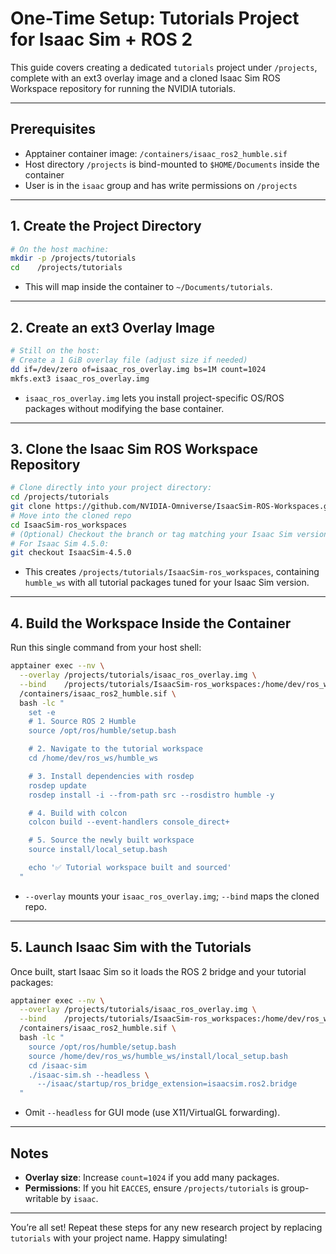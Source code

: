 # One-Time Setup: Tutorials Project for Isaac Sim + ROS 2

This guide covers creating a dedicated `tutorials` project under `/projects`, complete with an ext3 overlay image and a cloned Isaac Sim ROS Workspace repository for running the NVIDIA tutorials.

---

## Prerequisites

* Apptainer container image: `/containers/isaac_ros2_humble.sif`
* Host directory `/projects` is bind-mounted to `$HOME/Documents` inside the container
* User is in the `isaac` group and has write permissions on `/projects`

---

## 1. Create the Project Directory

```bash
# On the host machine:
mkdir -p /projects/tutorials
cd    /projects/tutorials
```

* This will map inside the container to `~/Documents/tutorials`.

---

## 2. Create an ext3 Overlay Image

```bash
# Still on the host:
# Create a 1 GiB overlay file (adjust size if needed)
dd if=/dev/zero of=isaac_ros_overlay.img bs=1M count=1024
mkfs.ext3 isaac_ros_overlay.img
```

* `isaac_ros_overlay.img` lets you install project-specific OS/ROS packages without modifying the base container.

---

## 3. Clone the Isaac Sim ROS Workspace Repository

```bash
# Clone directly into your project directory:
cd /projects/tutorials
git clone https://github.com/NVIDIA-Omniverse/IsaacSim-ROS-Workspaces.git IsaacSim-ros_workspaces
# Move into the cloned repo
cd IsaacSim-ros_workspaces
# (Optional) Checkout the branch or tag matching your Isaac Sim version
# For Isaac Sim 4.5.0:
git checkout IsaacSim-4.5.0
```

* This creates `/projects/tutorials/IsaacSim-ros_workspaces`, containing `humble_ws` with all tutorial packages tuned for your Isaac Sim version.

---

## 4. Build the Workspace Inside the Container

Run this single command from your host shell:

```bash
apptainer exec --nv \
  --overlay /projects/tutorials/isaac_ros_overlay.img \
  --bind    /projects/tutorials/IsaacSim-ros_workspaces:/home/dev/ros_ws:rw \
  /containers/isaac_ros2_humble.sif \
  bash -lc "
    set -e
    # 1. Source ROS 2 Humble
    source /opt/ros/humble/setup.bash

    # 2. Navigate to the tutorial workspace
    cd /home/dev/ros_ws/humble_ws

    # 3. Install dependencies with rosdep
    rosdep update
    rosdep install -i --from-path src --rosdistro humble -y

    # 4. Build with colcon
    colcon build --event-handlers console_direct+

    # 5. Source the newly built workspace
    source install/local_setup.bash

    echo '✅ Tutorial workspace built and sourced'
  "
```

* `--overlay` mounts your `isaac_ros_overlay.img`; `--bind` maps the cloned repo.

---

## 5. Launch Isaac Sim with the Tutorials

Once built, start Isaac Sim so it loads the ROS 2 bridge and your tutorial packages:

```bash
apptainer exec --nv \
  --overlay /projects/tutorials/isaac_ros_overlay.img \
  --bind    /projects/tutorials/IsaacSim-ros_workspaces:/home/dev/ros_ws:rw \
  /containers/isaac_ros2_humble.sif \
  bash -lc "
    source /opt/ros/humble/setup.bash
    source /home/dev/ros_ws/humble_ws/install/local_setup.bash
    cd /isaac-sim
    ./isaac-sim.sh --headless \
      --/isaac/startup/ros_bridge_extension=isaacsim.ros2.bridge
  "
```

* Omit `--headless` for GUI mode (use X11/VirtualGL forwarding).

---

## Notes

* **Overlay size**: Increase `count=1024` if you add many packages.
* **Permissions**: If you hit `EACCES`, ensure `/projects/tutorials` is group-writable by `isaac`.

---

You’re all set! Repeat these steps for any new research project by replacing `tutorials` with your project name. Happy simulating!
